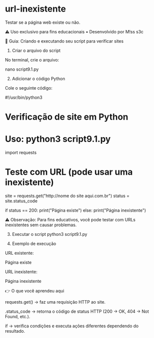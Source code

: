 # url-inexistente
Testar se a página web existe ou não.

⚠️ Uso exclusivo para fins educacionais • Desenvolvido por M!ss s3c

📝 Guia: Criando e executando seu script para verificar sites

1. Criar o arquivo do script

No terminal, crie o arquivo:

nano script9.1.py

2. Adicionar o código Python

Cole o seguinte código:

#!/usr/bin/python3
# Verificação de site em Python
# Uso: python3 script9.1.py

import requests

# Teste com URL (pode usar uma inexistente)
site = requests.get("http://nome do site aqui.com.br")
status = site.status_code

if status == 200:
    print("Página existe")
else:
    print("Página inexistente")


⚠️ Observação: Para fins educativos, você pode testar com URLs inexistentes sem causar problemas.

3. Executar o script
python3 script9.1.py

4. Exemplo de execução

URL existente:

Página existe


URL inexistente:

Página inexistente

👉 O que você aprendeu aqui

requests.get() → faz uma requisição HTTP ao site.

.status_code → retorna o código de status HTTP (200 → OK, 404 → Not Found, etc.).

if → verifica condições e executa ações diferentes dependendo do resultado.
